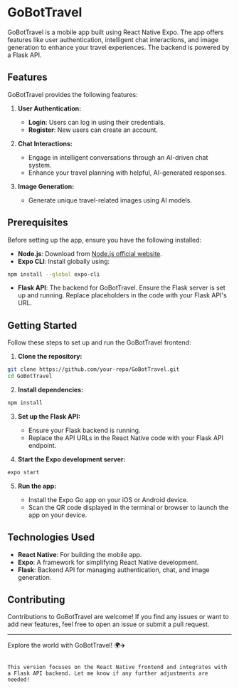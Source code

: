 # GoBotTravel

GoBotTravel is a mobile app built using React Native Expo. The app offers features like user authentication, intelligent chat interactions, and image generation to enhance your travel experiences. The backend is powered by a Flask API.

<!-- ![GoBotTravel](https://i.ibb.co/RcNyyT6/GoBotTravel.png) -->

## Features

GoBotTravel provides the following features:

1. **User Authentication:**

   - **Login**: Users can log in using their credentials.
   - **Register**: New users can create an account.

2. **Chat Interactions:**

   - Engage in intelligent conversations through an AI-driven chat system.
   - Enhance your travel planning with helpful, AI-generated responses.

3. **Image Generation:**

   - Generate unique travel-related images using AI models.

## Prerequisites

Before setting up the app, ensure you have the following installed:

- **Node.js**: Download from [Node.js official website](https://nodejs.org).
- **Expo CLI**: Install globally using:

```bash
npm install --global expo-cli
```

- **Flask API**: The backend for GoBotTravel. Ensure the Flask server is set up and running. Replace placeholders in the code with your Flask API's URL.

## Getting Started

Follow these steps to set up and run the GoBotTravel frontend:

1. **Clone the repository:**

```bash
git clone https://github.com/your-repo/GoBotTravel.git
cd GoBotTravel
```

2. **Install dependencies:**

```bash
npm install
```

3. **Set up the Flask API:**

   - Ensure your Flask backend is running.
   - Replace the API URLs in the React Native code with your Flask API endpoint.

4. **Start the Expo development server:**

```bash
expo start
```

5. **Run the app:**

   - Install the Expo Go app on your iOS or Android device.
   - Scan the QR code displayed in the terminal or browser to launch the app on your device.

## Technologies Used

- **React Native**: For building the mobile app.
- **Expo**: A framework for simplifying React Native development.
- **Flask**: Backend API for managing authentication, chat, and image generation.

## Contributing

Contributions to GoBotTravel are welcome! If you find any issues or want to add new features, feel free to open an issue or submit a pull request.

---

Explore the world with GoBotTravel! 🌍✈️
```

This version focuses on the React Native frontend and integrates with a Flask API backend. Let me know if any further adjustments are needed!